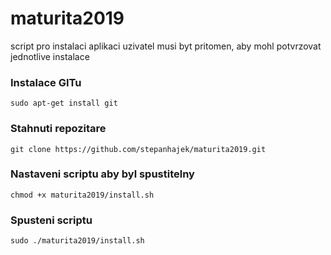 # maturita2019
script pro instalaci aplikaci
uzivatel musi byt pritomen, aby mohl potvrzovat jednotlive instalace

### Instalace GITu
```
sudo apt-get install git
```

### Stahnuti repozitare
```
git clone https://github.com/stepanhajek/maturita2019.git
```

### Nastaveni scriptu aby byl spustitelny
```
chmod +x maturita2019/install.sh
```

### Spusteni scriptu
```
sudo ./maturita2019/install.sh
```
